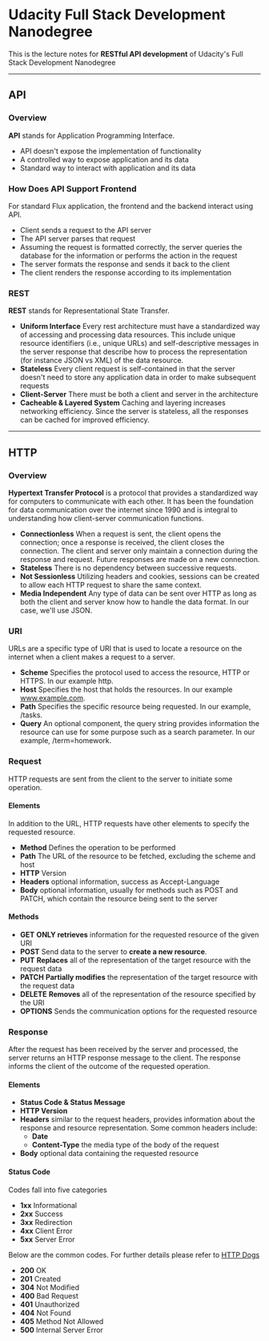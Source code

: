 # Udacity Full Stack Development Nanodegree

This is the lecture notes for **RESTful API development** of Udacity's Full Stack Development Nanodegree

---

## API

### Overview

**API** stands for Application Programming Interface.

* API doesn't expose the implementation of functionality
* A controlled way to expose application and its data
* Standard way to interact with application and its data

### How Does API Support Frontend

For standard Flux application, the frontend and the backend interact using API.

* Client sends a request to the API server
* The API server parses that request
* Assuming the request is formatted correctly, the server queries the database for the information or performs the action in the request
* The server formats the response and sends it back to the client
* The client renders the response according to its implementation

### REST

**REST** stands for Representational State Transfer.

* **Uniform Interface** Every rest architecture must have a standardized way of accessing and processing data resources. This include unique resource identifiers (i.e., unique URLs) and self-descriptive messages in the server response that describe how to process the representation (for instance JSON vs XML) of the data resource.
* **Stateless** Every client request is self-contained in that the server doesn't need to store any application data in order to make subsequent requests
* **Client-Server** There must be both a client and server in the architecture
* **Cacheable & Layered System** Caching and layering increases networking efficiency. Since the server is stateless, all the responses can be cached for improved efficiency.

---

## HTTP

### Overview

**Hypertext Transfer Protocol** is a protocol that provides a standardized way for computers to communicate with each other. It has been the foundation for data communication over the internet since 1990 and is integral to understanding how client-server communication functions.

* **Connectionless** When a request is sent, the client opens the connection; once a response is received, the client closes the connection. The client and server only maintain a connection during the response and request. Future responses are made on a new connection.
* **Stateless** There is no dependency between successive requests.
* **Not Sessionless** Utilizing headers and cookies, sessions can be created to allow each HTTP request to share the same context.
* **Media Independent** Any type of data can be sent over HTTP as long as both the client and server know how to handle the data format. In our case, we'll use JSON.

### URI

URLs are a specific type of URI that is used to locate a resource on the internet when a client makes a request to a server.

* **Scheme** Specifies the protocol used to access the resource, HTTP or HTTPS. In our example http.
* **Host** Specifies the host that holds the resources. In our example www.example.com.
* **Path** Specifies the specific resource being requested. In our example, /tasks.
* **Query** An optional component, the query string provides information the resource can use for some purpose such as a search parameter. In our example, /term=homework.

### Request

HTTP requests are sent from the client to the server to initiate some operation.

#### Elements

In addition to the URL, HTTP requests have other elements to specify the requested resource.

* **Method** Defines the operation to be performed
* **Path** The URL of the resource to be fetched, excluding the scheme and host
* **HTTP** Version
* **Headers** optional information, success as Accept-Language
* **Body** optional information, usually for methods such as POST and PATCH, which contain the resource being sent to the server

#### Methods

* **GET** **ONLY retrieves** information for the requested resource of the given URI
* **POST** Send data to the server to **create a new resource**.
* **PUT** **Replaces** all of the representation of the target resource with the request data
* **PATCH** **Partially modifies** the representation of the target resource with the request data
* **DELETE** **Removes** all of the representation of the resource specified by the URI
* **OPTIONS** Sends the communication options for the requested resource

### Response

After the request has been received by the server and processed, the server returns an HTTP response message to the client. The response informs the client of the outcome of the requested operation.

#### Elements

* **Status Code & Status Message**
* **HTTP Version**
* **Headers** similar to the request headers, provides information about the response and resource representation. Some common headers include:
    * **Date**
    * **Content-Type** the media type of the body of the request
* **Body** optional data containing the requested resource

#### Status Code

Codes fall into five categories

* **1xx** Informational
* **2xx** Success
* **3xx** Redirection
* **4xx** Client Error
* **5xx** Server Error

Below are the common codes. For further details please refer to [HTTP Dogs](https://httpstatusdogs.com/)

* **200** OK
* **201** Created
* **304** Not Modified
* **400** Bad Request
* **401** Unauthorized
* **404** Not Found
* **405** Method Not Allowed
* **500** Internal Server Error


